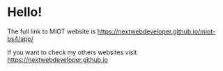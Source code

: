 <main>
	<div class="container">
		<div class="row">
			<div class="col-12">
				<h1>Hello!</h1>
				<p>The full link to MIOT website is <a 				href="https://nextwebdeveloper.github.io/miot-bs4/app/">https://nextwebdeveloper.github.io/miot-bs4/app/</a>
				<p>If you want to check my others websites visit <a 				href="https://nextwebdeveloper.github.io">https://nextwebdeveloper.github.io</a>	
			</div>
		</div>
	</div>
</main>